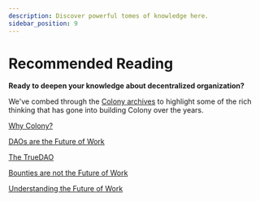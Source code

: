 ```yaml
---
description: Discover powerful tomes of knowledge here.
sidebar_position: 9
---
```


# Recommended Reading

**Ready to deepen your knowledge about decentralized organization?**

We've combed through the [Colony archives](https://blog.colony.io/) to highlight some of the rich thinking that has gone into building Colony over the years. 

[Why Colony?](https://blog.colony.io/why-colony-2a1e479dc40d/)

[DAOs are the Future of Work](https://blog.colony.io/daos-are-the-future-of-work/)

[The TrueDAO](https://blog.colony.io/truedao-d270a94877b1/)

[Bounties are not the Future of Work](https://blog.colony.io/bounties-are-not-the-future-of-work-42e370e9482b/)

[Understanding the Future of Work](https://blog.colony.io/the-future-of-work-cf99211e7ac4/)
